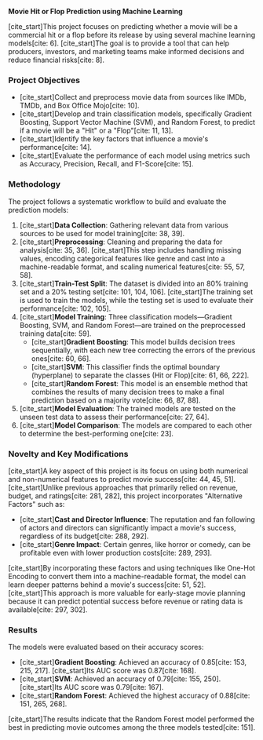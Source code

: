 **Movie Hit or Flop Prediction using Machine Learning**

[cite_start]This project focuses on predicting whether a movie will be a commercial hit or a flop before its release by using several machine learning models[cite: 6]. [cite_start]The goal is to provide a tool that can help producers, investors, and marketing teams make informed decisions and reduce financial risks[cite: 8].

### Project Objectives

* [cite_start]Collect and preprocess movie data from sources like IMDb, TMDb, and Box Office Mojo[cite: 10].
* [cite_start]Develop and train classification models, specifically Gradient Boosting, Support Vector Machine (SVM), and Random Forest, to predict if a movie will be a "Hit" or a "Flop"[cite: 11, 13].
* [cite_start]Identify the key factors that influence a movie's performance[cite: 14].
* [cite_start]Evaluate the performance of each model using metrics such as Accuracy, Precision, Recall, and F1-Score[cite: 15].

### Methodology

The project follows a systematic workflow to build and evaluate the prediction models:

1.  [cite_start]**Data Collection**: Gathering relevant data from various sources to be used for model training[cite: 38, 39].
2.  [cite_start]**Preprocessing**: Cleaning and preparing the data for analysis[cite: 35, 36]. [cite_start]This step includes handling missing values, encoding categorical features like genre and cast into a machine-readable format, and scaling numerical features[cite: 55, 57, 58].
3.  [cite_start]**Train-Test Split**: The dataset is divided into an 80% training set and a 20% testing set[cite: 101, 104, 106]. [cite_start]The training set is used to train the models, while the testing set is used to evaluate their performance[cite: 102, 105].
4.  [cite_start]**Model Training**: Three classification models—Gradient Boosting, SVM, and Random Forest—are trained on the preprocessed training data[cite: 59].
    * [cite_start]**Gradient Boosting**: This model builds decision trees sequentially, with each new tree correcting the errors of the previous ones[cite: 60, 66].
    * [cite_start]**SVM**: This classifier finds the optimal boundary (hyperplane) to separate the classes (Hit or Flop)[cite: 61, 66, 222].
    * [cite_start]**Random Forest**: This model is an ensemble method that combines the results of many decision trees to make a final prediction based on a majority vote[cite: 66, 87, 88].
5.  [cite_start]**Model Evaluation**: The trained models are tested on the unseen test data to assess their performance[cite: 27, 64].
6.  [cite_start]**Model Comparison**: The models are compared to each other to determine the best-performing one[cite: 23].

### Novelty and Key Modifications

[cite_start]A key aspect of this project is its focus on using both numerical and non-numerical features to predict movie success[cite: 44, 45, 51]. [cite_start]Unlike previous approaches that primarily relied on revenue, budget, and ratings[cite: 281, 282], this project incorporates "Alternative Factors" such as:

* [cite_start]**Cast and Director Influence**: The reputation and fan following of actors and directors can significantly impact a movie's success, regardless of its budget[cite: 288, 292].
* [cite_start]**Genre Impact**: Certain genres, like horror or comedy, can be profitable even with lower production costs[cite: 289, 293].

[cite_start]By incorporating these factors and using techniques like One-Hot Encoding to convert them into a machine-readable format, the model can learn deeper patterns behind a movie's success[cite: 51, 52]. [cite_start]This approach is more valuable for early-stage movie planning because it can predict potential success before revenue or rating data is available[cite: 297, 302].

### Results

The models were evaluated based on their accuracy scores:

* [cite_start]**Gradient Boosting**: Achieved an accuracy of 0.85[cite: 153, 215, 217]. [cite_start]Its AUC score was 0.87[cite: 168].
* [cite_start]**SVM**: Achieved an accuracy of 0.79[cite: 155, 250]. [cite_start]Its AUC score was 0.79[cite: 167].
* [cite_start]**Random Forest**: Achieved the highest accuracy of 0.88[cite: 151, 265, 268].

[cite_start]The results indicate that the Random Forest model performed the best in predicting movie outcomes among the three models tested[cite: 151].
